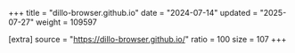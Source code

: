 +++
title = "dillo-browser.github.io"
date = "2024-07-14"
updated = "2025-07-27"
weight = 109597

[extra]
source = "https://dillo-browser.github.io/"
ratio = 100
size = 107
+++
